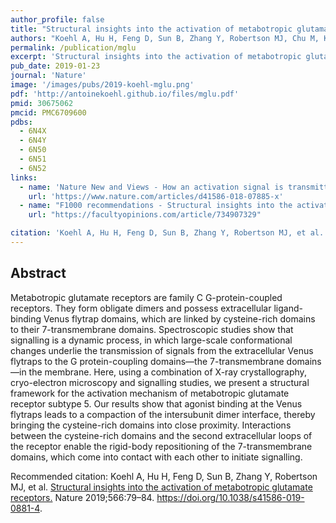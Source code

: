 ```yaml
---
author_profile: false
title: "Structural insights into the activation of metabotropic glutamate receptors"
authors: "Koehl A, Hu H, Feng D, Sun B, Zhang Y, Robertson MJ, Chu M, Kobilka TS, Laeremans T, Steyaert J, Tarrasch J, Dutta S, Fonseca R, Weis WI, Mathiesen JM, Skiniotis G, Kobilka BK"
permalink: /publication/mglu
excerpt: 'Structural insights into the activation of metabotropic glutamate receptors'
pub_date: 2019-01-23
journal: 'Nature'
image: '/images/pubs/2019-koehl-mglu.png'
pdf: 'http://antoinekoehl.github.io/files/mglu.pdf'
pmid: 30675062
pmcid: PMC6709600
pdbs: 
  - 6N4X
  - 6N4Y
  - 6N50
  - 6N51
  - 6N52
links:
  - name: 'Nature New and Views - How an activation signal is transmitted through an excitatory receptor'
    url: 'https://www.nature.com/articles/d41586-018-07885-x'
  - name: "F1000 recommendations - Structural insights into the activation of metabotropic glutamate receptors"
    url: "https://facultyopinions.com/article/734907329"

citation: 'Koehl A, Hu H, Feng D, Sun B, Zhang Y, Robertson MJ, et al. Structural insights into the activation of metabotropic glutamate receptors. Nature 2019;566:79–84. https://doi.org/10.1038/s41586-019-0881-4.'
---
```


## Abstract
Metabotropic glutamate receptors are family C G-protein-coupled receptors. 
They form obligate dimers and possess extracellular ligand-binding Venus flytrap domains, which are linked by cysteine-rich domains to their 7-transmembrane domains. 
Spectroscopic studies show that signalling is a dynamic process, in which large-scale conformational changes underlie the transmission of signals from the extracellular Venus flytraps to the G protein-coupling domains—the 7-transmembrane domains—in the membrane. 
Here, using a combination of X-ray crystallography, cryo-electron microscopy and signalling studies, we present a structural framework for the activation mechanism of metabotropic glutamate receptor subtype 5. 
Our results show that agonist binding at the Venus flytraps leads to a compaction of the intersubunit dimer interface, thereby bringing the cysteine-rich domains into close proximity.
Interactions between the cysteine-rich domains and the second extracellular loops of the receptor enable the rigid-body repositioning of the 7-transmembrane domains, which come into contact with each other to initiate signalling.


Recommended citation: Koehl A, Hu H, Feng D, Sun B, Zhang Y, Robertson MJ, et al. [Structural insights into the activation of metabotropic glutamate receptors.](https://doi.org/10.1038/s41586-019-0881-4) Nature 2019;566:79–84. https://doi.org/10.1038/s41586-019-0881-4.